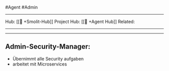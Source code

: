 #Agent #Admin
___
Hub: [[🎯 +Smolit-Hub]]
Project Hub: [[🎯 +Agent Hub]]
Related: 
___
___
## Admin-Security-Manager:
- Übernimmt alle Security aufgaben
- arbeitet mit Microservices

